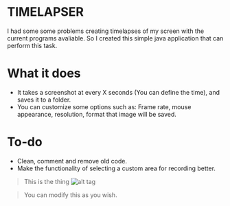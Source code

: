 # TIMELAPSER

I had some some problems creating timelapses of my screen with the current programs avaliable. So I created this simple java application that can perform this task.

# What it does
- It takes a screenshot at every X seconds (You can define the time), and saves it to a folder.
- You can customize some options such as: Frame rate, mouse appearance, resolution, format that image will be saved.

# To-do
- Clean, comment and remove old code.
- Make the functionality of selecting a custom area for recording better.

>This is the thing
![alt tag](http://mellemhere.com/img/timelapser.PNG)

> You can modify this as you wish.
